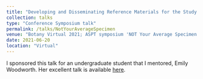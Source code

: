 ```yaml
---
title: "Developing and Disseminating Reference Materials for the Study of Plant-Pollinator Interactions: A focus on Pollen Slide Collections"
collection: talks
type: "Conference Symposium talk"
permalink: /talks/NotYourAverageSpecimen
venue: "Botany Virtual 2021; ASPT symposium 'NOT Your Average Specimen!'"
date: 2021-06-20
location: "Virtual"
---
```


I sponsored this talk for an undergraduate student that I mentored, Emily Woodworth. Her excellent talk is available [here](https://2021.botanyconference.org/engine/search/index.php?func=detail&aid=924). 
